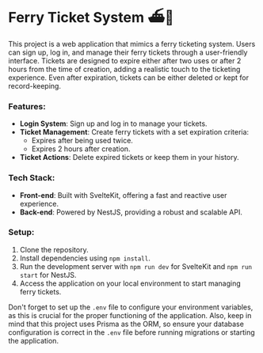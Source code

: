 # Ferry Ticket System ⛴️🎫

This project is a web application that mimics a ferry ticketing system. Users can sign up, log in, and manage their ferry tickets through a user-friendly interface. Tickets are designed to expire either after two uses or after 2 hours from the time of creation, adding a realistic touch to the ticketing experience. Even after expiration, tickets can be either deleted or kept for record-keeping.

### Features:
- **Login System**: Sign up and log in to manage your tickets.
- **Ticket Management**: Create ferry tickets with a set expiration criteria:
  - Expires after being used twice.
  - Expires 2 hours after creation.
- **Ticket Actions**: Delete expired tickets or keep them in your history.
  
### Tech Stack:
- **Front-end**: Built with SvelteKit, offering a fast and reactive user experience.
- **Back-end**: Powered by NestJS, providing a robust and scalable API.

### Setup:
1. Clone the repository.
2. Install dependencies using `npm install`.
3. Run the development server with `npm run dev` for SvelteKit and `npm run start` for NestJS.
4. Access the application on your local environment to start managing ferry tickets.

Don't forget to set up the `.env` file to configure your environment variables, as this is crucial for the proper functioning of the application. Also, keep in mind that this project uses Prisma as the ORM, so ensure your database configuration is correct in the `.env` file before running migrations or starting the application.
